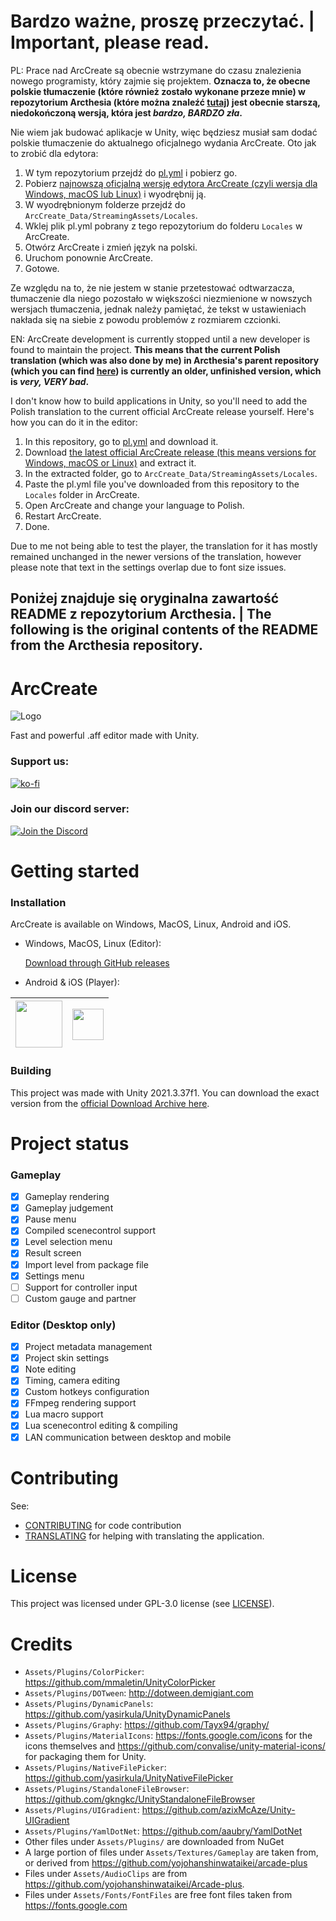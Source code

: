 # Bardzo ważne, proszę przeczytać. | Important, please read.
PL:
Prace nad ArcCreate są obecnie wstrzymane do czasu znalezienia nowego programisty, który zajmie się projektem. **Oznacza to, że obecne polskie tłumaczenie (które również zostało wykonane przeze mnie) w repozytorium Arcthesia (które można znaleźć [tutaj](https://github.com/Arcthesia/ArcCreate)) jest obecnie starszą, niedokończoną wersją, która jest *bardzo, BARDZO zła*.**

Nie wiem jak budować aplikacje w Unity, więc będziesz musiał sam dodać polskie tłumaczenie do aktualnego oficjalnego wydania ArcCreate. Oto jak to zrobić dla edytora:
1. W tym repozytorium przejdź do [pl.yml](https://github.com/unauthparadox/ArcCreate/blob/master/Assets/StreamingAssets/Locales/pl.yml) i pobierz go.
2. Pobierz [najnowszą oficjalną wersję edytora ArcCreate (czyli wersja dla Windows, macOS lub Linux)](https://github.com/Arcthesia/ArcCreate/releases) i wyodrębnij ją.
3. W wyodrębnionym folderze przejdź do `ArcCreate_Data/StreamingAssets/Locales`.
4. Wklej plik pl.yml pobrany z tego repozytorium do folderu `Locales` w ArcCreate.
5. Otwórz ArcCreate i zmień język na polski.
6. Uruchom ponownie ArcCreate.
7. Gotowe.

Ze względu na to, że nie jestem w stanie przetestować odtwarzacza, tłumaczenie dla niego pozostało w większości niezmienione w nowszych wersjach tłumaczenia, jednak należy pamiętać, że tekst w ustawieniach nakłada się na siebie z powodu problemów z rozmiarem czcionki.

EN:
ArcCreate development is currently stopped until a new developer is found to maintain the project. **This means that the current Polish translation (which was also done by me) in Arcthesia's parent repository (which you can find [here](https://github.com/Arcthesia/ArcCreate)) is currently an older, unfinished version, which is *very, VERY bad*.**

I don't know how to build applications in Unity, so you'll need to add the Polish translation to the current official ArcCreate release yourself. Here's how you can do it in the editor:
1. In this repository, go to [pl.yml](https://github.com/unauthparadox/ArcCreate/blob/master/Assets/StreamingAssets/Locales/pl.yml) and download it.
2. Download [the latest official ArcCreate release (this means versions for Windows, macOS or Linux)](https://github.com/Arcthesia/ArcCreate/releases) and extract it.
3. In the extracted folder, go to `ArcCreate_Data/StreamingAssets/Locales`.
4. Paste the pl.yml file you've downloaded from this repository to the `Locales` folder in ArcCreate.
5. Open ArcCreate and change your language to Polish.
6. Restart ArcCreate.
7. Done.

Due to me not being able to test the player, the translation for it has mostly remained unchanged in the newer versions of the translation, however please note that text in the settings overlap due to font size issues.

## Poniżej znajduje się oryginalna zawartość README z repozytorium Arcthesia. | The following is the original contents of the README from the Arcthesia repository.

# ArcCreate

![Logo](Assets/Textures/Logos/LogoFull.png?raw=true "Title")

Fast and powerful .aff editor made with Unity.

### Support us:

[![ko-fi](https://ko-fi.com/img/githubbutton_sm.svg)](https://ko-fi.com/Q5Q1JE1B1)

### Join our discord server:

[![Join the Discord](https://discord.com/api/guilds/1083452023250354206/widget.png?style=banner4)](https://discord.com/invite/t27ptGsrGH)

# Getting started

### Installation

ArcCreate is available on Windows, MacOS, Linux, Android and iOS.

- Windows, MacOS, Linux (Editor):

  [Download through GitHub releases](https://github.com/Arcthesia/ArcCreate/releases/)

- Android & iOS (Player):

| [<img src="https://play.google.com/intl/en_us/badges/images/generic/en-play-badge.png" height=75px>](https://play.google.com/store/apps/details?id=com.Arcthesia.ArcCreate) | [<img src="https://developer.apple.com/assets/elements/badges/download-on-the-app-store.svg" height=50px>](https://apps.apple.com/us/app/arccreate/id6445904090) |
| - | - |

### Building

This project was made with Unity 2021.3.37f1. You can download the exact version from the [official Download Archive here](https://unity.com/releases/editor/archive).

# Project status

### Gameplay
- [x] Gameplay rendering
- [x] Gameplay judgement
- [x] Pause menu
- [x] Compiled scenecontrol support
- [x] Level selection menu
- [x] Result screen
- [x] Import level from package file
- [x] Settings menu
- [ ] Support for controller input
- [ ] Custom gauge and partner

### Editor (Desktop only)
- [x] Project metadata management
- [x] Project skin settings
- [x] Note editing
- [x] Timing, camera editing
- [x] Custom hotkeys configuration
- [x] FFmpeg rendering support
- [x] Lua macro support
- [x] Lua scenecontrol editing & compiling
- [x] LAN communication between desktop and mobile

# Contributing

See:
- [CONTRIBUTING](CONTRIBUTING.md) for code contribution
- [TRANSLATING](TRANSLATING.md) for helping with translating the application.

# License

This project was licensed under GPL-3.0 license (see [LICENSE](LICENSE)).

# Credits

- `Assets/Plugins/ColorPicker`: https://github.com/mmaletin/UnityColorPicker
- `Assets/Plugins/DOTween`: http://dotween.demigiant.com
- `Assets/Plugins/DynamicPanels`: https://github.com/yasirkula/UnityDynamicPanels
- `Assets/Plugins/Graphy`: https://github.com/Tayx94/graphy/
- `Assets/Plugins/MaterialIcons`: https://fonts.google.com/icons for the icons themselves and https://github.com/convalise/unity-material-icons/ for packaging them for Unity.
- `Assets/Plugins/NativeFilePicker`: https://github.com/yasirkula/UnityNativeFilePicker
- `Assets/Plugins/StandaloneFileBrowser`: https://github.com/gkngkc/UnityStandaloneFileBrowser
- `Assets/Plugins/UIGradient`: https://github.com/azixMcAze/Unity-UIGradient
- `Assets/Plugins/YamlDotNet`: https://github.com/aaubry/YamlDotNet
- Other files under `Assets/Plugins/` are downloaded from NuGet
- A large portion of files under `Assets/Textures/Gameplay` are taken from, or derived from https://github.com/yojohanshinwataikei/arcade-plus
- Files under `Assets/AudioClips` are from https://github.com/yojohanshinwataikei/Arcade-plus.
- Files under `Assets/Fonts/FontFiles` are free font files taken from https://fonts.google.com
